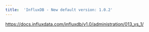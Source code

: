 ```yaml
---
title:	'InfluxDB - New default version: 1.0.2'
---
```


https://docs.influxdata.com/influxdb/v1.0/administration/013_vs_1/
